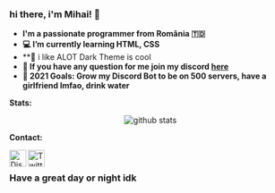 ### hi there, i'm Mihai! 👋 &nbsp;

- **I'm a passionate programmer from România 🇹🇩**
- **💻 I’m currently learning HTML, CSS**
- **🏴 i like ALOT Dark Theme is cool
- **💬 If you have any question for me join my discord [here](https://discord.gg/VRADrBEjKC)**
- **📌 2021 Goals: Grow my  Discord Bot to be on 500 servers, have a girlfriend lmfao, drink water**

**Stats: &nbsp;**

<p align="center">
 <img align="center" src="https://github-readme-stats.vercel.app/api?username=MihaiCit&show_icons=true&theme=radical&line_height=17" alt="github stats"/>


**Contact: &nbsp;**

<a href="https://discord.gg/VRADrBEjKC">
  <img align="left" alt="Discord Server" width="30px" src="https://cdn.jsdelivr.net/npm/simple-icons@v3/icons/discord.svg" />
</a>
<a href="https://twitter.com/MihaiCit">
  <img align="left" alt="Twitter" width="30px" src="https://cdn.jsdelivr.net/npm/simple-icons@v3/icons/twitter.svg" />
</a> &nbsp; 




### Have a great day or night idk
